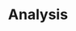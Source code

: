 ---
layout: default
title: Analysis
nav_order: 3
has_children: true
permalink: /encyclopedia/analysis
---